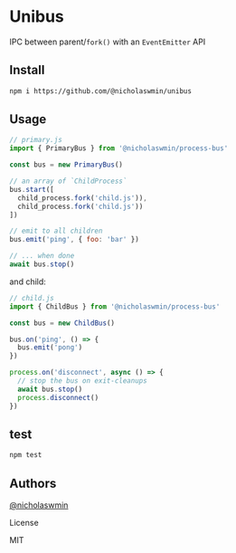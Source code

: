 # Unibus

IPC between parent/`fork()` with an `EventEmitter` API 

## Install

```bash
npm i https://github.com/@nicholaswmin/unibus
```

## Usage
```js
// primary.js
import { PrimaryBus } from '@nicholaswmin/process-bus'

const bus = new PrimaryBus()

// an array of `ChildProcess`
bus.start([
  child_process.fork('child.js')),
  child_process.fork('child.js'))
])

// emit to all children
bus.emit('ping', { foo: 'bar' })

// ... when done 
await bus.stop()
```

and child:

```js
// child.js
import { ChildBus } from '@nicholaswmin/process-bus'

const bus = new ChildBus()

bus.on('ping', () => {  
  bus.emit('pong')
})

process.on('disconnect', async () => {
  // stop the bus on exit-cleanups
  await bus.stop()
  process.disconnect()
})
```

## test

```bash
npm test
```

## Authors

[@nicholaswmin](https://github.io/nicholaswmin)

License

MIT
